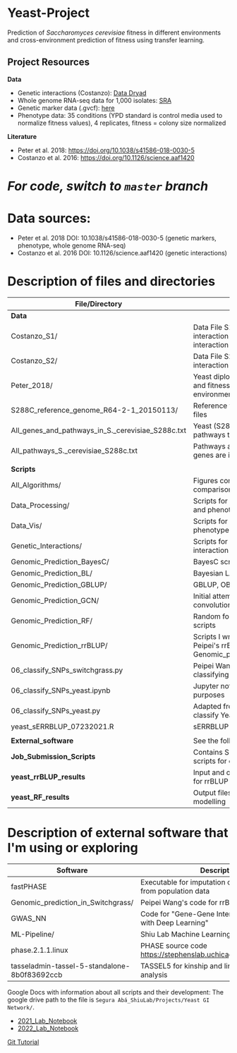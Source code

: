 # Yeast-Project
Prediction of *Saccharomyces cerevisiae* fitness in different environments and cross-environment prediction of fitness using transfer learning.

## Project Resources
__Data__
- Genetic interactions (Costanzo): [Data Dryad](https://datadryad.org/stash/dataset/doi:10.5061/dryad.4291s)  
- Whole genome RNA-seq data for 1,000 isolates: [SRA](https://www.ebi.ac.uk/ena/browser/view/PRJEB13017)
- Genetic marker data (.gvcf): [here](http://1002genomes.u-strasbg.fr/files/)
- Phenotype data: 35 conditions (YPD standard is control media used to normalize fitness values), 4 replicates, fitness = colony size normalized

__Literature__
- Peter et al. 2018: https://doi.org/10.1038/s41586-018-0030-5 
- Costanzo et al. 2016: https://doi.org/10.1126/science.aaf1420 

*For code, switch to `master` branch*
=======
# Data sources:
- Peter et al. 2018 DOI: 10.1038/s41586-018-0030-5 (genetic markers, phenotype, whole genome RNA-seq)
- Costanzo et al. 2016 DOI: 10.1126/science.aaf1420 (genetic interactions)

# Description of files and directories

|File/Directory                                     |Description                                                                         |
|---------------------------------------------------|---------------------------------------------------------------------------------   |
|__Data__                                           |                                                                                    |
|Costanzo_S1/                                       |Data File S1. Raw genetic interaction datasets: Pair-wise interaction format        |
|Costanzo_S2/                                       |Data File S2. Raw genetic interaction datasets: Matrix format                       |
|Peter_2018/                                        |Yeast diploid isolates' bi-allelic SNP and fitness data for 35 growth environments  |
|S288C_reference_genome_R64-2-1_20150113/           |Reference yeast genome S288C files                                                  |
|All_genes_and_pathways_in_S._cerevisiae_S288c.txt  |Yeast (S288C) genes and which pathways they belong to                               |
|All_pathways_S._cerevisiae_S288c.txt               |Pathways and which yeast (S288C) genes are in them                                  |
|                                                   |                                                                                    |
|__Scripts__                                        |                                                                                    |
|All_Algorithms/                                    |Figures containing performance comparisons for all models                           |
|Data_Processing/                                   |Scripts for preprocessing genotype and phenotype matrices                           |
|Data_Vis/                                          |Scripts for visualizing genotype and phenotype matrices                             |
|Genetic_Interactions/                              |Scripts for preprocessing genetic interaction matrix                                |
|Genomic_Prediction_BayesC/                         |BayesC scripts                                                                      |
|Genomic_Prediction_BL/                             |Bayesian LASSO scripts                                                              |
|Genomic_Prediction_GBLUP/                          |GBLUP, OBLUP, and CBLUP scripts                                                     |
|Genomic_Prediction_GCN/                            |Initial attempt at building a graph convolutional neural network                    |
|Genomic_Prediction_RF/                             |Random forest and results analysis scripts
|Genomic_Prediction_rrBLUP/                         |Scripts I wrote or edited from Peipei's rrBLUP code in Genomic_prediction_in_Switchgrass|
|06_classify_SNPs_switchgrass.py                    |Peipei Wang's original code for classifying Switchgrass SNPs                        |
|06_classify_SNPs_yeast.ipynb                       |Jupyter notebook for development purposes                                           |
|06_classify_SNPs_yeast.py                          |Adapted from Peipei's code to classify Yeast SNPs                                   |
|yeast_sERRBLUP_07232021.R                          |sERRBLUP code                                                                       |
|                                                   |                                                                                    |
|__External_software__                              |See the following section
|__Job_Submission_Scripts__                         |Contains SLURM job submission scripts for each prediction model                     |
|__yeast_rrBLUP_results__                           |Input and output files and figures for rrBLUP modelling                             |
|__yeast_RF_results__                               |Output files and figures for RF modelling                                           |


# Description of external software that I'm using or exploring
|Software                                           |Description                                                                         |
|---------------------------------------------------|---------------------------------------------------------------------------------   |
|fastPHASE                                          |Executable for imputation of missing genotypes from population data                 |
|Genomic_prediction_in_Switchgrass/                 |Peipei Wang's code for rrBLUP                                                       |
|GWAS_NN                                            |Code for "Gene-Gene Interaction Detection with Deep Learning"                       |
|ML-Pipeline/                                       |Shiu Lab Machine Learning Pipeline (RF code)                                        |
|phase.2.1.1.linux                                  |PHASE source code https://stephenslab.uchicago.edu/software.html                    |
|tasseladmin-tassel-5-standalone-8b0f83692ccb       |TASSEL5 for kinship and linkage disequilibrium analysis                             |

Google Docs with information about all scripts and their development:
The google drive path to the file is `Segura Abá_ShiuLab/Projects/Yeast GI Network/`.
- [2021_Lab_Notebook](https://docs.google.com/document/d/16pWLJoNUdrJx2gudEZUvN1ArLeKEfzN8NybQsQqfP6A/edit#) 
- [2022_Lab_Notebook](https://docs.google.com/document/d/1aUd3k6bq0C7dGq2EUltONa7x2MRFOlhzxdJTPKoCPU0/edit?skip_itp2_check=true#)


[Git Tutorial](https://docs.google.com/presentation/d/1w7n3-A0R0Fjd1lxWuwJmA41r_ctRp2U6N-fBBfPwbJs/edit?usp=sharing)
